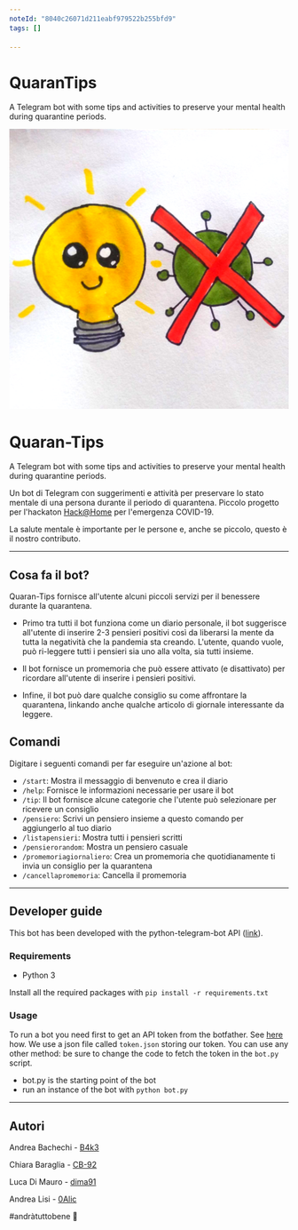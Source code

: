 ```yaml
---
noteId: "8040c26071d211eabf979522b255bfd9"
tags: []

---
```


# QuaranTips
A Telegram bot with some tips and activities to preserve your mental health during quarantine periods.

![](./quarantips.png)

# Quaran-Tips
A Telegram bot with some tips and activities to preserve your mental health during quarantine periods.

Un bot di Telegram con suggerimenti e attività per preservare lo stato mentale di una persona durante il periodo di quarantena.
Piccolo progetto per l'hackaton [Hack@Home](https://hackatho.me/) per l'emergenza COVID-19.

La salute mentale è importante per le persone e, anche se piccolo, questo è il nostro contributo.

---

## Cosa fa il bot?

Quaran-Tips fornisce all'utente alcuni piccoli servizi per il benessere durante la quarantena.

- Primo tra tutti il bot funziona come un diario personale, il bot suggerisce all'utente di inserire 2-3 pensieri positivi così da liberarsi la mente da tutta la negatività che la pandemia sta creando. L'utente, quando vuole, può ri-leggere tutti i pensieri sia uno alla volta, sia tutti insieme.

- Il bot fornisce un promemoria che può essere attivato (e disattivato) per ricordare all'utente di inserire i pensieri positivi.

- Infine, il bot può dare qualche consiglio su come affrontare la quarantena, linkando anche qualche articolo di giornale interessante da leggere.

## Comandi

Digitare i seguenti comandi per far eseguire un'azione al bot: 

- ``/start``: Mostra il messaggio di benvenuto e crea il diario
- ``/help``: Fornisce le informazioni necessarie per usare il bot
- ``/tip``: Il bot fornisce alcune categorie che l'utente può selezionare per ricevere un consiglio
- ``/pensiero``: Scrivi un pensiero insieme a questo comando per aggiungerlo al tuo diario
- ``/listapensieri``: Mostra tutti i pensieri scritti
- ``/pensierorandom``: Mostra un pensiero casuale
- ``/promemoriagiornaliero``: Crea un promemoria che quotidianamente ti invia un consiglio per la quarantena 
- ``/cancellapromemoria``: Cancella il promemoria

---

## Developer guide

This bot has been developed with the python-telegram-bot API ([link](https://github.com/python-telegram-bot/python-telegram-bot)).

### Requirements

- Python 3

Install all the required packages with ``pip install -r requirements.txt``

### Usage

To run a bot you need first to get an API token from the botfather. See [here](https://core.telegram.org/bots#6-botfather) how.
We use a json file called ``token.json`` storing our token. You can use any other method: be sure to change the code to fetch the token in the ``bot.py`` script.

- bot.py is the starting point of the bot
- run an instance of the bot with ``python bot.py``

---

## Autori

Andrea Bachechi - [B4k3](https://github.com/B4k3)

Chiara Baraglia - [CB-92](https://github.com/CB-92)

Luca Di Mauro - [dima91](https://github.com/dima91)

Andrea Lisi - [0Alic](https://github.com/0Alic)

\#andràtuttobene :rainbow: